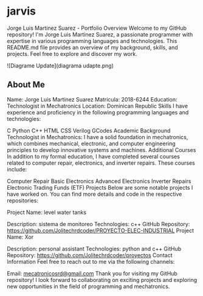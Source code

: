 # jarvis
Jorge Luis Martinez Suarez - Portfolio
Overview
Welcome to my GitHub repository! I'm Jorge Luis Martinez Suarez, a passionate programmer with expertise in various programming languages and technologies. This README.md file provides an overview of my background, skills, and projects. Feel free to explore and discover my work.

![Diagrame Update](diagrama udapte.png)

## About Me
Name: Jorge Luis Martinez Suarez
Matricula: 2018-6244
Education: Technologist in Mechatronics
Location: Dominican Republic
Skills
I have experience and proficiency in the following programming languages and technologies:

C
Python
C++
HTML
CSS
Verilog
GCodes
Academic Background
Technologist in Mechatronics: I have a solid foundation in mechatronics, which combines mechanical, electronic, and computer engineering principles to develop innovative systems and machines.
Additional Courses
In addition to my formal education, I have completed several courses related to computer repair, electronics, and inverter repairs. These courses include:

Computer Repair
Basic Electronics
Advanced Electronics
Inverter Repairs
Electronic Trading Funds (ETF)
Projects
Below are some notable projects I have worked on. You can find more details and code in the respective repositories:

Project Name: level water tanks

Description: sistema de monitoreo
Technologies: c++
GitHub Repository: https://github.com/Jolitechrdcoder/PROYECTO-ELEC-INDUSTRIAL
Project Name: Xor

Description: personal assistant
Technologies: python and c++
GitHub Repository: https://github.com/Jolitechrdcoder/proyectos
Contact Information
Feel free to reach out to me via the following channels:

Email: mecatronicosrd@gmail.com
Thank you for visiting my GitHub repository! I look forward to collaborating on exciting projects and exploring new opportunities in the field of programming and mechatronics.
